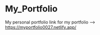 # My_Portfolio
My personal portfolio
link for my portfolio --> https://myportfolio0027.netlify.app/
